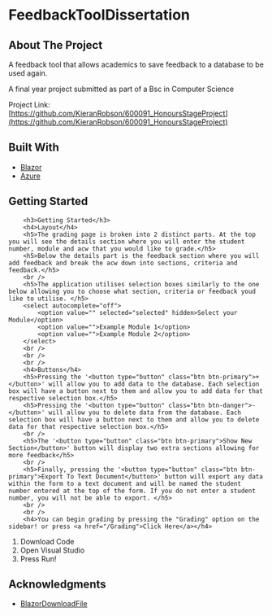 # FeedbackToolDissertation
<!-- ABOUT THE PROJECT -->
## About The Project
A feedback tool that allows academics to save feedback to a database to be used again.

A final year project submitted as part of a Bsc in Computer Science 




Project Link: [https://github.com/KieranRobson/600091_HonoursStageProject](https://github.com/KieranRobson/600091_HonoursStageProject)


## Built With
* [Blazor](https://dotnet.microsoft.com/en-us/apps/aspnet/web-apps/blazor)
* [Azure](https://azure.microsoft.com/en-gb/features/azure-portal/)


<!-- GETTING STARTED -->
## Getting Started
        <h3>Getting Started</h3>
        <h4>Layout</h4>
        <h5>The grading page is broken into 2 distinct parts. At the top you will see the details section where you will enter the student number, module and acw that you would like to grade.</h5>
        <h5>Below the details part is the feedback section where you will add feedback and break the acw down into sections, criteria and feedback.</h5>
        <br />
        <h5>The application utilises selection boxes similarly to the one below allowing you to choose what section, criteria or feedback youd like to utilise. </h5>
        <select autocomplete="off">
            <option value="" selected="selected" hidden>Select your Module</option>
            <option value="">Example Module 1</option>
            <option value="">Example Module 2</option>
        </select>
        <br />
        <br />
        <br />
        <h4>Buttons</h4>
        <h5>Pressing the '<button type="button" class="btn btn-primary">+</button>' will allow you to add data to the database. Each selection box will have a button next to them and allow you to add data for that respective selection box.</h5>
        <h5>Pressing the '<button type="button" class="btn btn-danger">-</button>' will allow you to delete data from the database. Each selection box will have a button next to them and allow you to delete data for that respective selection box.</h5>
        <br />
        <h5>The '<button type="button" class="btn btn-primary">Show New Section</button>' button will display two extra sections allowing for more feedback</h5>
        <br />
        <h5>Finally, pressing the '<button type="button" class="btn btn-primary">Export To Text Document</button>' button will export any data within the form to a text document and will be named the student number entered at the top of the form. If you do not enter a student number, you will not be able to export. </h5>
        <br />
        <br />
        <h4>You can begin grading by pressing the "Grading" option on the sidebar! or press <a href="/Grading">Click Here</a></h4>


1. Download Code 
2. Open Visual Studio
3. Press Run!


<!-- ACKNOWLEDGMENTS -->
## Acknowledgments
* [BlazorDownloadFile](https://github.com/arivera12/BlazorDownloadFile)
